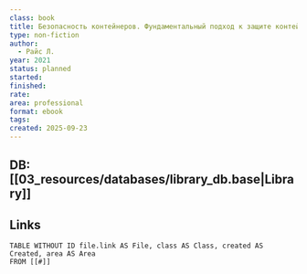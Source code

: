 ```yaml
---
class: book
title: Безопасность контейнеров. Фундаментальный подход к защите контейнеризированных приложений
type: non-fiction
author:
  - Райс Л.
year: 2021
status: planned
started:
finished:
rate:
area: professional
format: ebook
tags:
created: 2025-09-23
---
```

## DB: [[03_resources/databases/library_db.base|Library]]

## Links

```dataview
TABLE WITHOUT ID file.link AS File, class AS Class, created AS Created, area AS Area
FROM [[#]]
````
